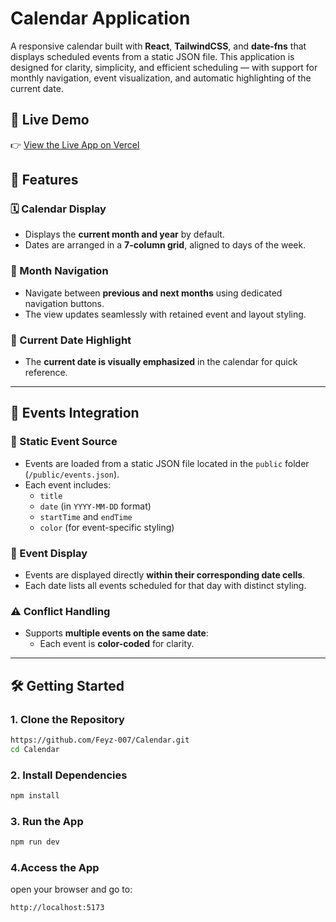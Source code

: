# Calendar Application

A responsive calendar built with **React**, **TailwindCSS**, and **date-fns** that displays scheduled events from a static JSON file. This application is designed for clarity, simplicity, and efficient scheduling — with support for monthly navigation, event visualization, and automatic highlighting of the current date.


## 🔗 Live Demo

👉 [View the Live App on Vercel](https://your-vercel-url.vercel.app)



## 🚀 Features

### 🗓️ Calendar Display
- Displays the **current month and year** by default.
- Dates are arranged in a **7-column grid**, aligned to days of the week.

### 🔄 Month Navigation
- Navigate between **previous and next months** using dedicated navigation buttons.
- The view updates seamlessly with retained event and layout styling.

### 📍 Current Date Highlight
- The **current date is visually emphasized** in the calendar for quick reference.

---

## 📌 Events Integration

### 📂 Static Event Source
- Events are loaded from a static JSON file located in the `public` folder (`/public/events.json`).
- Each event includes:
  - `title`
  - `date` (in `YYYY-MM-DD` format)
  - `startTime` and `endTime`
  - `color` (for event-specific styling)

### 📅 Event Display
- Events are displayed directly **within their corresponding date cells**.
- Each date lists all events scheduled for that day with distinct styling.

### ⚠️ Conflict Handling
- Supports **multiple events on the same date**:
  - Each event is **color-coded** for clarity.

---

## 🛠 Getting Started

### 1. Clone the Repository

```bash
https://github.com/Feyz-007/Calendar.git
cd Calendar
```
### 2. Install Dependencies

```bash
npm install
```
### 3. Run the App

```bash
npm run dev
```
### 4.Access the App

open your browser and go to:
```bash
http://localhost:5173
```


